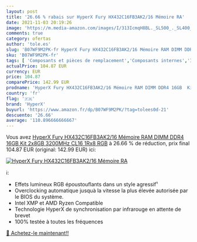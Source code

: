 ```yaml
---
layout: post
title: '26.66 % rabais sur HyperX Fury HX432C16FB3AK2/16 Mémoire RA'
date: 2021-11-03 20:19:26
image: 'https://m.media-amazon.com/images/I/313IcmqH8BL._SL500_._SL400_.jpg'
comments: true
category: ofertas
author: 'tole.es'
slug: 'B07WF9M2PK-fr HyperX Fury HX432C16FB3AK2/16 Mémoire RAM DIMM DDR4 16GB...'
sku: 'B07WF9M2PK-fr'
tags: [ 'Composants et pièces de remplacement','Composants internes','Informatique','Mémoire RAM','hyperx', ]
actualPrice: 104.87 EUR
currency: EUR
price: 104.87
comparePrice: 142.99 EUR
prodname: 'HyperX Fury HX432C16FB3AK2/16 Mémoire RAM DIMM DDR4 16GB  Kit 2x8GB  3200MHz CL16 1Rx8 RGB'
country: 'fr'
flag: '🇫🇷'
brand: 'HyperX'
buyurl: 'https://www.amazon.fr/dp/B07WF9M2PK/?tag=tolees0d-21'
descuento: '26.66'
average: '110.896666666667'
---
```


Vous avez [HyperX Fury HX432C16FB3AK2/16 Mémoire RAM DIMM DDR4 16GB  Kit 2x8GB  3200MHz CL16 1Rx8 RGB](https://www.amazon.fr/dp/B07WF9M2PK/?tag=tolees0d-21)  à  26.66 % de réduction, prix final  104.87 EUR (original: 142.99 EUR) ici:

[![HyperX Fury HX432C16FB3AK2/16 Mémoire RA](https://m.media-amazon.com/images/I/313IcmqH8BL._SL500_._SL400_.jpg)](https://www.amazon.fr/dp/B07WF9M2PK/?tag=tolees0d-21)

ℹ️:

- Effets lumineux RGB époustouflants dans un style agressif¹
- Overclocking automatique jusquà la vitesse la plus élevée autorisée par le BIOS du système.
- Intel XMP et AMD Ryzen Compatible
- Technologie HyperX de synchronisation par infrarouge en attente de brevet
- 100% testée à toutes les fréquences

[🛒 Achetez-le maintenant!!](https://www.amazon.fr/dp/B07WF9M2PK/?tag=tolees0d-21)
